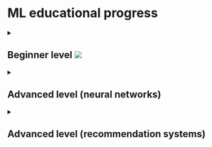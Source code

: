 # ML educational progress
<details>
<summary>
    
## Beginner level ![](https://geps.dev/progress/65)
</summary>

- [x] Training with a teacher. Regression
- [x] Training with a teacher. Classification
- [x] Training with a teacher. Clustering
- [x] [Homework](https://github.com/hik023/data_science_training/blob/master/neural/1_HW.ipynb)
---
- [x] ML formulation of the linear problem regression.
- [x] Advanced level of understanding linear regression.
- [x] [Homework](https://github.com/hik023/data_science_training/blob/master/neural/linear_regression/1.1.ipynb)
---
- [x] Linear Regression Quality Metrics
- [x] [Homework](https://github.com/hik023/data_science_training/blob/master/neural/linear_regression/3_7_%D0%94%D0%BE%D0%BC%D0%B0%D1%88%D0%BD%D1%8F%D1%8F_%D1%80%D0%B0%D0%B1%D0%BE%D1%82%D0%B0.ipynb)
---
- [x] Transformation of input data for linear regression
- [x] [Homework](https://github.com/hik023/data_science_training/blob/master/neural/linear_regression/3_9_%D0%94%D0%BE%D0%BC%D0%B0%D1%88%D0%BD%D1%8F%D1%8F_%D1%80%D0%B0%D0%B1%D0%BE%D1%82%D0%B0.ipynb)
---
- [x] Polynomial regression
- [x] [Homework](https://github.com/hik023/data_science_training/blob/master/neural/linear_regression/3_11_%D0%94%D0%BE%D0%BC%D0%B0%D1%88%D0%BD%D1%8F%D1%8F_%D1%80%D0%B0%D0%B1%D0%BE%D1%82%D0%B0.ipynb)
---
- [x] Regularization
- [x] Retraining using linear regression as an example
- [x] [Homework](https://github.com/hik023/data_science_training/blob/master/neural/linear_regression/4_3_%D0%94%D0%BE%D0%BC%D0%B0%D1%88%D0%BD%D1%8F%D1%8F_%D1%80%D0%B0%D0%B1%D0%BE%D1%82%D0%B0.ipynb)
---
- [x] Mathematical magic regularization.
- [x] Training models using gradient descent
- [x] [Homework](https://github.com/hik023/data_science_training/blob/master/neural/linear_regression/4_8_%D0%94%D0%BE%D0%BC%D0%B0%D1%88%D0%BD%D1%8F%D1%8F_%D1%80%D0%B0%D0%B1%D0%BE%D1%82%D0%B0.ipynb)
---
- [x] Mathematical magic of gradient descent
- [x] [Homework](https://github.com/hik023/data_science_training/blob/master/neural/linear_regression/2.ipynb)
---
- [x] KNN algorithm
- [x] [Homework](https://github.com/hik023/data_science_training/blob/master/neural/classification/homework_classification_1_les_3.ipynb)
---
- [x] Naive Bayes classifier
- [x] [Homework](https://github.com/hik023/data_science_training/blob/master/neural/classification/homework_classification_1_les_6.ipynb)
---
- [x] Decision Trees Algorithm
- [x] [Homework](https://github.com/hik023/data_science_training/blob/master/neural/classification/homework_classification_1_les_8.ipynb)
---
- [x] Classification quality metrics.
- [x] [Homework](https://github.com/hik023/data_science_training/blob/master/neural/metrics/homework_classification_2_les_1_part_1.ipynb)
---
- [x] Multi-class classification
- [x] [Homework](https://github.com/hik023/data_science_training/blob/master/neural/metrics/homework_classification_2_les_2.ipynb)
---
- [x] ML formulation of the clustering problem
- [x] [Homework](https://github.com/hik023/data_science_training/blob/master/neural/clustering/jun_ml_7_hw_1.ipynb)
---
- [x] K-means algorithm
- [x] [Homework](https://github.com/hik023/data_science_training/blob/master/neural/clustering/jun_ml_7_hw_2.ipynb)
---
- [x] Selecting the number of clusters 𝑘 in the k-means algorithm
- [x] K-means algorithm in python
- [ ] DBSCAN Algorithm
- [ ] Homework
---
- [ ] Clustering quality metrics
- [ ] Homework
---
- [ ] Statement of the dimensionality reduction problem
- [ ] Using PCA for Dimensionality Reduction
- [ ] Homework
---
- [ ] Advanced: Implementing PCA Algorithm
- [ ] SVD conversion
- [ ] Homework
---
- [ ] t-SNE transformation
- [ ] Homework
---
- [ ] Introduction to Boosting
- [ ] Gradient Boosting and XGBoost in practice
- [ ] Homework
---
- [ ] Stacking
- [ ] Homework
---
- [ ] Why should you learn Kaggle?
- [ ] Working with Notebook and Kernel in Kaggle
- [ ] Homework

</details>
<details>
<summary>
    
## Advanced level (neural networks)
</summary>

will be filled after completing the previous level

</details>
<details>
<summary>

## Advanced level (recommendation systems)
</summary>

will be filled after completing the previous level
</details>